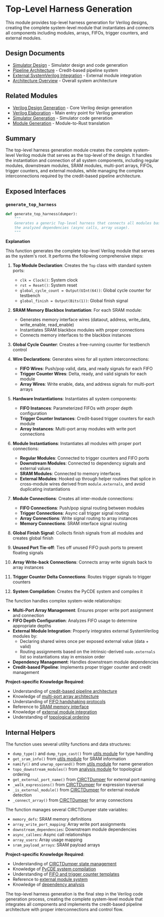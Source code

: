 # Top-Level Harness Generation

This module provides top-level harness generation for Verilog designs, creating the complete system-level module that instantiates and connects all components including modules, arrays, FIFOs, trigger counters, and external modules.

## Design Documents

- [Simulator Design](../../../docs/design/internal/simulator.md) - Simulator design and code generation
- [Pipeline Architecture](../../../docs/design/internal/pipeline.md) - Credit-based pipeline system
- [External SystemVerilog Integration](../../../docs/design/external/ExternalSV_zh.md) - External module integration
- [Architecture Overview](../../../docs/design/arch/arch.md) - Overall system architecture

## Related Modules

- [Verilog Design Generation](./design.md) - Core Verilog design generation
- [Verilog Elaboration](./elaborate.md) - Main entry point for Verilog generation
- [Simulator Generation](../simulator/simulator.md) - Simulator code generation
- [Module Generation](../simulator/modules.md) - Module-to-Rust translation

## Summary

The top-level harness generation module creates the complete system-level Verilog module that serves as the top-level of the design. It handles the instantiation and connection of all system components, including regular modules, downstream modules, SRAM modules, multi-port arrays, FIFOs, trigger counters, and external modules, while managing the complex interconnections required by the credit-based pipeline architecture.

## Exposed Interfaces

### `generate_top_harness`

```python
def generate_top_harness(dumper):
    """
    Generates a generic Top-level harness that connects all modules based on
    the analyzed dependencies (async calls, array usage).
    """
```

**Explanation**

This function generates the complete top-level Verilog module that serves as the system's root. It performs the following comprehensive steps:

1. **Top Module Declaration**: Creates the `Top` class with standard system ports:
   - `clk = Clock()`: System clock
   - `rst = Reset()`: System reset
   - `global_cycle_count = Output(UInt(64))`: Global cycle counter for testbench
   - `global_finish = Output(Bits(1))`: Global finish signal

2. **SRAM Memory Blackbox Instantiation**: For each SRAM module:
   - Generates memory interface wires (dataout, address, write_data, write_enable, read_enable)
   - Instantiates SRAM blackbox modules with proper connections
   - Connects memory interfaces to the blackbox instances

3. **Global Cycle Counter**: Creates a free-running counter for testbench control

4. **Wire Declarations**: Generates wires for all system interconnections:
   - **FIFO Wires**: Push/pop valid, data, and ready signals for each FIFO
   - **Trigger Counter Wires**: Delta, ready, and valid signals for each module
   - **Array Wires**: Write enable, data, and address signals for multi-port arrays

5. **Hardware Instantiations**: Instantiates all system components:
   - **FIFO Instances**: Parameterized FIFOs with proper depth configuration
   - **Trigger Counter Instances**: Credit-based trigger counters for each module
   - **Array Instances**: Multi-port array modules with write port connections

6. **Module Instantiations**: Instantiates all modules with proper port connections:
   - **Regular Modules**: Connected to trigger counters and FIFO ports
   - **Downstream Modules**: Connected to dependency signals and external values
   - **SRAM Modules**: Connected to memory interfaces
   - **External Modules**: Hooked up through helper routines that splice in cross-module wires derived from `module.externals`, and avoid duplicating instantiations

7. **Module Connections**: Creates all inter-module connections:
   - **FIFO Connections**: Push/pop signal routing between modules
   - **Trigger Connections**: Async call trigger signal routing
   - **Array Connections**: Write signal routing to array instances
   - **Memory Connections**: SRAM interface signal routing

8. **Global Finish Signal**: Collects finish signals from all modules and creates global finish

9. **Unused Port Tie-off**: Ties off unused FIFO push ports to prevent floating signals

10. **Array Write-back Connections**: Connects array write signals back to array instances

11. **Trigger Counter Delta Connections**: Routes trigger signals to trigger counters

12. **System Compilation**: Creates the PyCDE system and compiles it

The function handles complex system-wide relationships:

- **Multi-Port Array Management**: Ensures proper write port assignment and connection
- **FIFO Depth Configuration**: Analyzes FIFO usage to determine appropriate depths
- **External Module Integration**: Properly integrates external SystemVerilog modules
  by:
  - Declaring shared wires once per exposed external value (data + valid)
  - Routing assignments based on the intrinsic-derived `node.externals` list so instantiations stay in emission order
- **Dependency Management**: Handles downstream module dependencies
- **Credit-based Pipeline**: Implements proper trigger counter and credit management

**Project-specific Knowledge Required**:
- Understanding of [credit-based pipeline architecture](/docs/design/arch/arch.md)
- Knowledge of [multi-port array architecture](/docs/design/arch/arch.md)
- Understanding of [FIFO handshaking protocols](/docs/design/internal/pipeline.md)
- Reference to [SRAM memory interface](/python/assassyn/ir/memory/sram.md)
- Knowledge of [external module integration](/python/assassyn/ir/module/external.md)
- Understanding of [topological ordering](/python/assassyn/analysis/external_usage.md)

## Internal Helpers

The function uses several utility functions and data structures:

- `dump_type()` and `dump_type_cast()` from [utils module](/python/assassyn/codegen/verilog/utils.md) for type handling
- `get_sram_info()` from [utils module](/python/assassyn/codegen/verilog/utils.md) for SRAM information
- `namify()` and `unwrap_operand()` from [utils module](/python/assassyn/utils.md) for name generation
- `topo_downstream_modules()` from [analysis module](/python/assassyn/analysis/external_usage.md) for topological ordering
- `get_external_port_name()` from [CIRCTDumper](/python/assassyn/codegen/verilog/design.md) for external port naming
- `_walk_expressions()` from [CIRCTDumper](/python/assassyn/codegen/verilog/design.md) for expression traversal
- `_is_external_module()` from [CIRCTDumper](/python/assassyn/codegen/verilog/design.md) for external module detection
- `_connect_array()` from [CIRCTDumper](/python/assassyn/codegen/verilog/design.md) for array connections

The function manages several CIRCTDumper state variables:

- `memory_defs`: SRAM memory definitions
- `array_write_port_mapping`: Array write port assignments
- `downstream_dependencies`: Downstream module dependencies
- `async_callees`: Async call relationships
- `array_users`: Array usage mapping
- `sram_payload_arrays`: SRAM payload arrays

**Project-specific Knowledge Required**:
- Understanding of [CIRCTDumper state management](/python/assassyn/codegen/verilog/design.md)
- Knowledge of [PyCDE system compilation](/docs/design/internal/pipeline.md)
- Understanding of [FIFO and trigger counter templates](/docs/design/internal/pipeline.md)
- Reference to [external module system](/python/assassyn/ir/module/external.md)
- Knowledge of [dependency analysis](/python/assassyn/analysis/external_usage.md)

The top-level harness generation is the final step in the Verilog code generation process, creating the complete system-level module that integrates all components and implements the credit-based pipeline architecture with proper interconnections and control flow.
